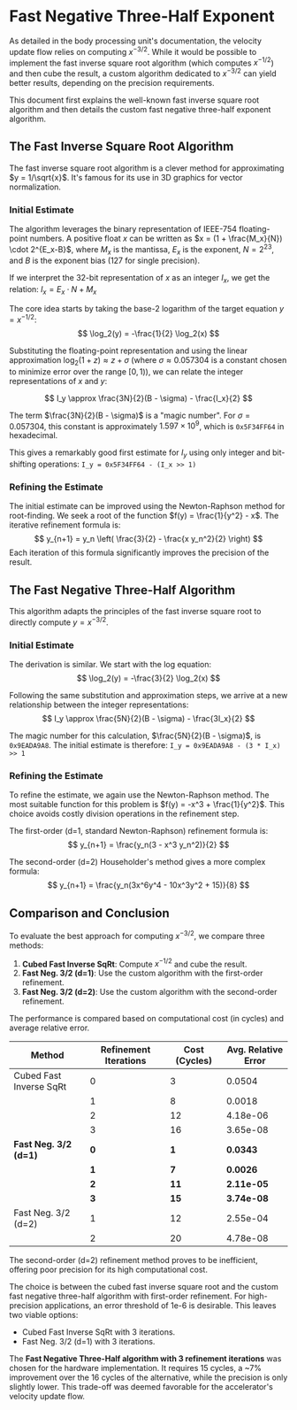 # Fast Negative Three-Half Exponent

As detailed in the body processing unit's documentation, the velocity update flow relies on computing $x^{-3/2}$. While it would be possible to implement the fast inverse square root algorithm (which computes $x^{-1/2}$) and then cube the result, a custom algorithm dedicated to $x^{-3/2}$ can yield better results, depending on the precision requirements.

This document first explains the well-known fast inverse square root algorithm and then details the custom fast negative three-half exponent algorithm.

## The Fast Inverse Square Root Algorithm

The fast inverse square root algorithm is a clever method for approximating $y = 1/\sqrt{x}$. It's famous for its use in 3D graphics for vector normalization.

### Initial Estimate

The algorithm leverages the binary representation of IEEE-754 floating-point numbers. A positive float $x$ can be written as $x = (1 + \frac{M_x}{N}) \cdot 2^{E_x-B}$, where $M_x$ is the mantissa, $E_x$ is the exponent, $N=2^{23}$, and $B$ is the exponent bias (127 for single precision).

If we interpret the 32-bit representation of $x$ as an integer $I_x$, we get the relation:
$I_x = E_x \cdot N + M_x$

The core idea starts by taking the base-2 logarithm of the target equation $y = x^{-1/2}$:
$$ \log_2(y) = -\frac{1}{2} \log_2(x) $$

Substituting the floating-point representation and using the linear approximation $\log_2(1+z) \approx z + \sigma$ (where $\sigma \approx 0.057304$ is a constant chosen to minimize error over the range $[0,1)$), we can relate the integer representations of $x$ and $y$:

$$ I_y \approx \frac{3N}{2}(B - \sigma) - \frac{I_x}{2} $$

The term $\frac{3N}{2}(B - \sigma)$ is a "magic number". For $\sigma = 0.057304$, this constant is approximately $1.597 \times 10^9$, which is `0x5F34FF64` in hexadecimal.

This gives a remarkably good first estimate for $I_y$ using only integer and bit-shifting operations:
`I_y = 0x5F34FF64 - (I_x >> 1)`

### Refining the Estimate

The initial estimate can be improved using the Newton-Raphson method for root-finding. We seek a root of the function $f(y) = \frac{1}{y^2} - x$. The iterative refinement formula is:
$$ y_{n+1} = y_n \left( \frac{3}{2} - \frac{x y_n^2}{2} \right) $$
Each iteration of this formula significantly improves the precision of the result.

## The Fast Negative Three-Half Algorithm

This algorithm adapts the principles of the fast inverse square root to directly compute $y = x^{-3/2}$.

### Initial Estimate

The derivation is similar. We start with the log equation:
$$ \log_2(y) = -\frac{3}{2} \log_2(x) $$

Following the same substitution and approximation steps, we arrive at a new relationship between the integer representations:
$$ I_y \approx \frac{5N}{2}(B - \sigma) - \frac{3I_x}{2} $$

The magic number for this calculation, $\frac{5N}{2}(B - \sigma)$, is `0x9EADA9A8`. The initial estimate is therefore:
`I_y = 0x9EADA9A8 - (3 * I_x) >> 1`

### Refining the Estimate

To refine the estimate, we again use the Newton-Raphson method. The most suitable function for this problem is $f(y) = -x^3 + \frac{1}{y^2}$. This choice avoids costly division operations in the refinement step.

The first-order (d=1, standard Newton-Raphson) refinement formula is:
$$ y_{n+1} = \frac{y_n(3 - x^3 y_n^2)}{2} $$

The second-order (d=2) Householder's method gives a more complex formula:
$$ y_{n+1} = \frac{y_n(3x^6y^4 - 10x^3y^2 + 15)}{8} $$

## Comparison and Conclusion

To evaluate the best approach for computing $x^{-3/2}$, we compare three methods:
1.  **Cubed Fast Inverse SqRt**: Compute $x^{-1/2}$ and cube the result.
2.  **Fast Neg. 3/2 (d=1)**: Use the custom algorithm with the first-order refinement.
3.  **Fast Neg. 3/2 (d=2)**: Use the custom algorithm with the second-order refinement.

The performance is compared based on computational cost (in cycles) and average relative error.

| Method                               | Refinement Iterations | Cost (Cycles) | Avg. Relative Error |
| ------------------------------------ | --------------------- | ------------- | ------------------- |
| Cubed Fast Inverse SqRt              | 0                     | 3             | 0.0504              |
|                                      | 1                     | 8             | 0.0018              |
|                                      | 2                     | 12            | 4.18e-06            |
|                                      | 3                     | 16            | 3.65e-08            |
| **Fast Neg. 3/2 (d=1)**              | **0**                 | **1**         | **0.0343**          |
|                                      | **1**                 | **7**         | **0.0026**          |
|                                      | **2**                 | **11**        | **2.11e-05**        |
|                                      | **3**                 | **15**        | **3.74e-08**        |
| Fast Neg. 3/2 (d=2)                  | 1                     | 12            | 2.55e-04            |
|                                      | 2                     | 20            | 4.78e-08            |

The second-order (d=2) refinement method proves to be inefficient, offering poor precision for its high computational cost.

The choice is between the cubed fast inverse square root and the custom fast negative three-half algorithm with first-order refinement. For high-precision applications, an error threshold of 1e-6 is desirable. This leaves two viable options:
-   Cubed Fast Inverse SqRt with 3 iterations.
-   Fast Neg. 3/2 (d=1) with 3 iterations.

The **Fast Negative Three-Half algorithm with 3 refinement iterations** was chosen for the hardware implementation. It requires 15 cycles, a ~7% improvement over the 16 cycles of the alternative, while the precision is only slightly lower. This trade-off was deemed favorable for the accelerator's velocity update flow. 